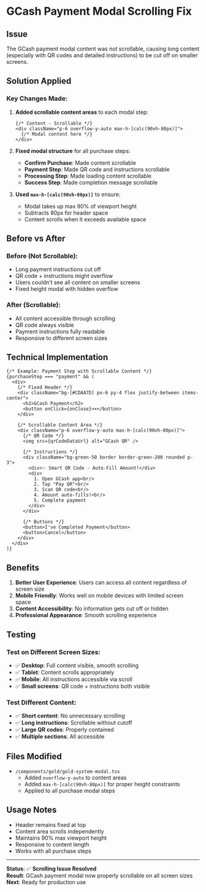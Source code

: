 # GCash Payment Modal Scrolling Fix

## Issue
The GCash payment modal content was not scrollable, causing long content (especially with QR codes and detailed instructions) to be cut off on smaller screens.

## Solution Applied

### Key Changes Made:

1. **Added scrollable content areas** to each modal step:
   ```tsx
   {/* Content - Scrollable */}
   <div className="p-6 overflow-y-auto max-h-[calc(90vh-80px)]">
     {/* Modal content here */}
   </div>
   ```

2. **Fixed modal structure** for all purchase steps:
   - **Confirm Purchase**: Made content scrollable
   - **Payment Step**: Made QR code and instructions scrollable  
   - **Processing Step**: Made loading content scrollable
   - **Success Step**: Made completion message scrollable

3. **Used `max-h-[calc(90vh-80px)]`** to ensure:
   - Modal takes up max 90% of viewport height
   - Subtracts 80px for header space
   - Content scrolls when it exceeds available space

## Before vs After

### Before (Not Scrollable):
- Long payment instructions cut off
- QR code + instructions might overflow
- Users couldn't see all content on smaller screens
- Fixed height modal with hidden overflow

### After (Scrollable):
- All content accessible through scrolling
- QR code always visible
- Payment instructions fully readable
- Responsive to different screen sizes

## Technical Implementation

```tsx
{/* Example: Payment Step with Scrollable Content */}
{purchaseStep === "payment" && (
  <div>
    {/* Fixed Header */}
    <div className="bg-[#CDAA7D] px-6 py-4 flex justify-between items-center">
      <h2>GCash Payment</h2>
      <button onClick={onClose}>×</button>
    </div>

    {/* Scrollable Content Area */}
    <div className="p-6 overflow-y-auto max-h-[calc(90vh-80px)]">
      {/* QR Code */}
      <img src={qrCodeDataUrl} alt="GCash QR" />
      
      {/* Instructions */}
      <div className="bg-green-50 border border-green-200 rounded p-3">
        <div>✨ Smart QR Code - Auto-Fill Amount!</div>
        <div>
          1. Open GCash app<br/>
          2. Tap "Pay QR"<br/>
          3. Scan QR code<br/>
          4. Amount auto-fills!<br/>
          5. Complete payment
        </div>
      </div>
      
      {/* Buttons */}
      <button>I've Completed Payment</button>
      <button>Cancel</button>
    </div>
  </div>
)}
```

## Benefits

1. **Better User Experience**: Users can access all content regardless of screen size
2. **Mobile Friendly**: Works well on mobile devices with limited screen space
3. **Content Accessibility**: No information gets cut off or hidden
4. **Professional Appearance**: Smooth scrolling experience

## Testing

### Test on Different Screen Sizes:
- ✅ **Desktop**: Full content visible, smooth scrolling
- ✅ **Tablet**: Content scrolls appropriately 
- ✅ **Mobile**: All instructions accessible via scroll
- ✅ **Small screens**: QR code + instructions both visible

### Test Different Content:
- ✅ **Short content**: No unnecessary scrolling
- ✅ **Long instructions**: Scrollable without cutoff
- ✅ **Large QR codes**: Properly contained
- ✅ **Multiple sections**: All accessible

## Files Modified

- `/components/gold/gold-system-modal.tsx`
  - Added `overflow-y-auto` to content areas
  - Added `max-h-[calc(90vh-80px)]` for proper height constraints
  - Applied to all purchase modal steps

## Usage Notes

- Header remains fixed at top
- Content area scrolls independently
- Maintains 90% max viewport height
- Responsive to content length
- Works with all purchase steps

---

**Status**: ✅ **Scrolling Issue Resolved**  
**Result**: GCash payment modal now properly scrollable on all screen sizes  
**Next**: Ready for production use
